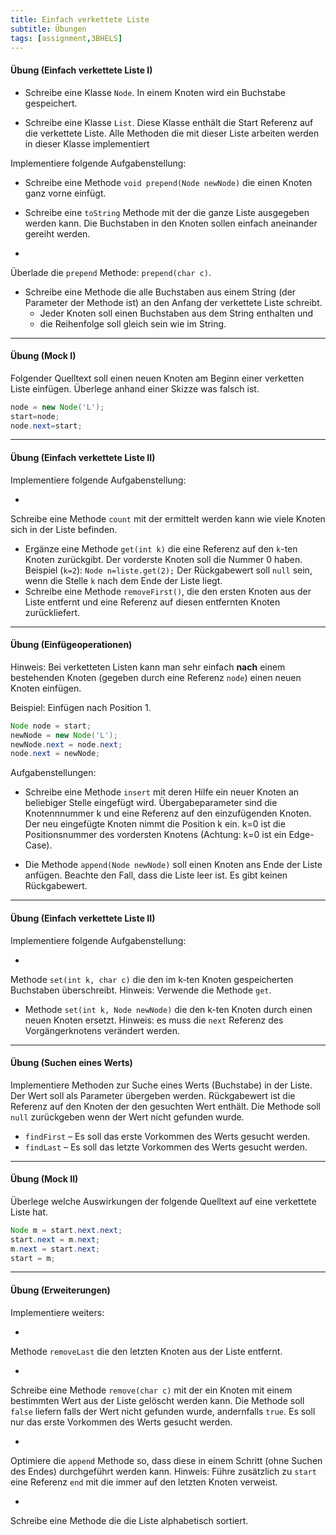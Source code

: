 ```yaml
---
title: Einfach verkettete Liste
subtitle: Übungen
tags: [assignment,3BHELS]
---
```


#### Übung (Einfach verkettete Liste I)

- Schreibe eine Klasse `Node`. In einem Knoten wird ein Buchstabe gespeichert.

- Schreibe eine Klasse `List`. Diese Klasse enthält die Start Referenz auf die verkettete Liste.
  Alle Methoden die mit dieser Liste arbeiten werden in dieser Klasse implementiert

Implementiere folgende Aufgabenstellung:

- Schreibe eine Methode `void prepend(Node newNode)` die einen Knoten ganz vorne einfügt. 

- Schreibe eine `toString` Methode mit der die ganze Liste ausgegeben werden kann. Die Buchstaben in den Knoten sollen einfach aneinander gereiht werden.

- 
Überlade die `prepend` Methode: `prepend(char c)`.

- Schreibe eine Methode die alle Buchstaben aus einem String (der Parameter der Methode ist) an den Anfang der verkettete Liste schreibt.
  - Jeder Knoten soll einen Buchstaben aus dem String enthalten und
  - die Reihenfolge soll gleich sein wie im String.




---

#### Übung (Mock I)

Folgender Quelltext soll einen neuen Knoten am Beginn einer verketten Liste einfügen.
Überlege anhand einer Skizze was falsch ist.

```java
node = new Node('L');
start=node;
node.next=start;
```




---

#### Übung (Einfach verkettete Liste II)

Implementiere folgende Aufgabenstellung:

- 
Schreibe eine Methode `count` mit der ermittelt werden kann wie viele Knoten sich in der Liste befinden.
- Ergänze eine Methode `get(int k)` die eine Referenz auf den `k`-ten Knoten zurückgibt.
Der vorderste Knoten soll die Nummer 0 haben.
Beispiel (`k=2`): `Node n=liste.get(2);`
Der Rückgabewert soll `null` sein, wenn die Stelle `k` nach dem Ende der Liste liegt.
- Schreibe eine Methode 
`removeFirst()`,
die den ersten Knoten aus der Liste entfernt und eine Referenz auf diesen entfernten Knoten zurückliefert.




---

#### Übung (Einfügeoperationen)

Hinweis: Bei verketteten Listen kann man sehr einfach **nach** einem bestehenden Knoten (gegeben durch eine Referenz `node`) einen neuen Knoten einfügen.

Beispiel: Einfügen nach Position 1.

```java
Node node = start;
newNode = new Node('L');
newNode.next = node.next;
node.next = newNode;
```

Aufgabenstellungen:

- Schreibe eine Methode `insert` mit deren Hilfe ein neuer Knoten an beliebiger Stelle eingefügt wird.
Übergabeparameter sind die Knotennnummer k und eine Referenz auf den einzufügenden Knoten.
Der neu eingefügte Knoten nimmt die Position k ein.
k=0 ist die Positionsnummer des vordersten Knotens (Achtung: k=0 ist ein Edge-Case).

- Die Methode 
`append(Node newNode)` soll einen Knoten ans Ende der Liste anfügen.
Beachte den Fall, dass die Liste leer ist.
Es gibt keinen Rückgabewert.



---

#### Übung (Einfach verkettete Liste II)

Implementiere folgende Aufgabenstellung:

- 
Methode `set(int k, char c)` die den im k-ten Knoten gespeicherten Buchstaben überschreibt. Hinweis: Verwende die Methode `get`.
- Methode `set(int k, Node newNode)` die den k-ten Knoten durch einen neuen Knoten ersetzt. Hinweis: es muss die `next` Referenz des Vorgängerknotens verändert werden.




---

#### Übung (Suchen eines Werts)

Implementiere Methoden zur Suche eines Werts (Buchstabe) in der Liste.  Der Wert soll als Parameter übergeben werden. Rückgabewert ist die Referenz auf den Knoten der den gesuchten Wert enthält. Die Methode soll `null` zurückgeben wenn der Wert nicht gefunden wurde. 


- `findFirst` – Es soll das erste Vorkommen des Werts gesucht werden.
- `findLast` – Es soll das letzte Vorkommen des Werts gesucht werden.



---
#### Übung (Mock II)

Überlege welche Auswirkungen der folgende Quelltext auf eine verkettete Liste hat.

```java
Node m = start.next.next;
start.next = m.next;
m.next = start.next;
start = m;
```




---

#### Übung (Erweiterungen)

Implementiere weiters:

- 
Methode `removeLast` die den letzten Knoten aus der Liste entfernt.

- 
Schreibe eine Methode `remove(char c)` mit der ein Knoten mit einem bestimmten Wert aus der Liste gelöscht werden kann. Die Methode soll `false` liefern falls der Wert nicht gefunden wurde, andernfalls `true`. Es soll nur das erste Vorkommen des Werts gesucht werden.

- 
Optimiere die `append` Methode so, dass diese in einem Schritt (ohne Suchen des Endes) durchgeführt werden kann. Hinweis: Führe zusätzlich zu `start` eine Referenz `end` mit die immer auf den letzten Knoten verweist.

- 
Schreibe eine Methode die die Liste alphabetisch sortiert.
